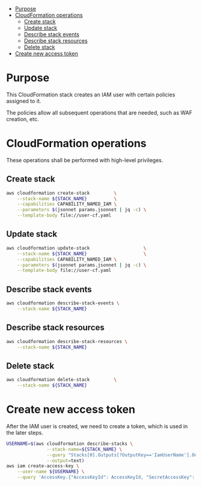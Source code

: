 - [Purpose](#sec-1)
- [CloudFormation operations](#sec-2)
  - [Create stack](#sec-2-1)
  - [Update stack](#sec-2-2)
  - [Describe stack events](#sec-2-3)
  - [Describe stack resources](#sec-2-4)
  - [Delete stack](#sec-2-5)
- [Create new access token](#sec-3)

# Purpose<a id="sec-1"></a>

This CloudFormation stack creates an IAM user with certain policies assigned to it.

The policies allow all subsequent operations that are needed, such as WAF creation, etc.

# CloudFormation operations<a id="sec-2"></a>

These operations shall be performed with high-level privileges.

## Create stack<a id="sec-2-1"></a>

```bash
aws cloudformation create-stack         \
    --stack-name ${STACK_NAME}          \
    --capabilities CAPABILITY_NAMED_IAM \
    --parameters $(jsonnet params.jsonnet | jq -c) \
    --template-body file://user-cf.yaml
```

## Update stack<a id="sec-2-2"></a>

```bash
aws cloudformation update-stack                    \
    --stack-name ${STACK_NAME}                     \
    --capabilities CAPABILITY_NAMED_IAM \
    --parameters $(jsonnet params.jsonnet | jq -c) \
    --template-body file://user-cf.yaml
```

## Describe stack events<a id="sec-2-3"></a>

```bash
aws cloudformation describe-stack-events \
    --stack-name ${STACK_NAME}
```

## Describe stack resources<a id="sec-2-4"></a>

```bash
aws cloudformation describe-stack-resources \
    --stack-name ${STACK_NAME}
```

## Delete stack<a id="sec-2-5"></a>

```bash
aws cloudformation delete-stack         \
    --stack-name ${STACK_NAME}
```

# Create new access token<a id="sec-3"></a>

After the IAM user is created, we need to create a token, which is used in the later steps.

```bash
USERNAME=$(aws cloudformation describe-stacks \
               --stack-name=${STACK_NAME} \
               --query "Stacks[0].Outputs[?OutputKey=='IamUserName'].OutputValue" \
               --output=text)
aws iam create-access-key \
    --user-name ${USERNAME} \
    --query 'AccessKey.{"AccessKeyId": AccessKeyId, "SecretAccessKey": SecretAccessKey}'
```
